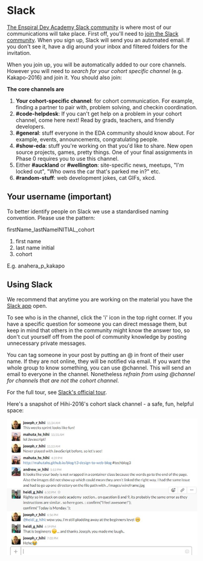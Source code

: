 # Slack

[The Enspiral Dev Academy Slack community](https://enspiral-dev-academy.slack.com/messages/general/) is where most of our communications will take place. First off, you'll need to [join the Slack community](https://edaslackinvite.herokuapp.com/). When you sign up, Slack will send you an automated email. If you don't see it, have a dig around your inbox and filtered folders for the invitation.

When you join up, you will be automatically added to our core channels. However you will need to *search for your cohort specific channel* (e.g. Kakapo-2016) and join it. You should also join:

**The core channels are**
1. **Your cohort-specific channel**: for cohort communication. For example, finding a partner to pair with, problem solving, and checkin coordination.
2. **#code-helpdesk**: If you can't get help on a problem in your cohort channel, come here next! Read by grads, teachers, and friendly developers.
3. **#general**: stuff everyone in the EDA community should know about. For example, events, announcements, congratulating people.
4. **#show-eda**: stuff you're working on that you'd like to share. New open source projects, games, pretty things. One of your final assignments in Phase 0 requires you to use this channel.
5. Either **#auckland** or **#wellington**: site-specific news, meetups, "I'm locked out", "Who owns the car that's parked me in?" etc.
6. **#random-stuff**: web development jokes, cat GIFs, xkcd.


## Your username (important)

To better identify people on Slack we use a standardised naming convention. Please use the pattern:

firstName_lastNameINITIAL_cohort

1. first name
2. last name initial
3. cohort

E.g. anahera_p_kakapo


## Using Slack

We recommend that anytime you are working on the material you have the [Slack app](https://slack.com/downloads) open.

To see who is in the channel, click the 'i' icon in the top right corner. If you have a specific question for someone you can direct message them, but keep in mind that others in the community might know the answer too, so don't cut yourself off from the pool of community knowledge by posting unnecessary private messages.

You can tag someone in your post by putting an @ in front of their user name. If they are not online, they will be notified via email. If you want the whole group to know something, you can use @channel. This will send an email to everyone in the channel. Nonetheless *refrain from using @channel for channels that are not the cohort channel*.

For the full tour, see [Slack's official tour](https://enspiral-dev-academy.slack.com/is/team-communication).

Here's a snapshot of Hihi-2016's cohort slack channel - a safe, fun, helpful space:

![Hihi-2016 cohort chat screenshot](friendly-cohort-channel.JPG)

